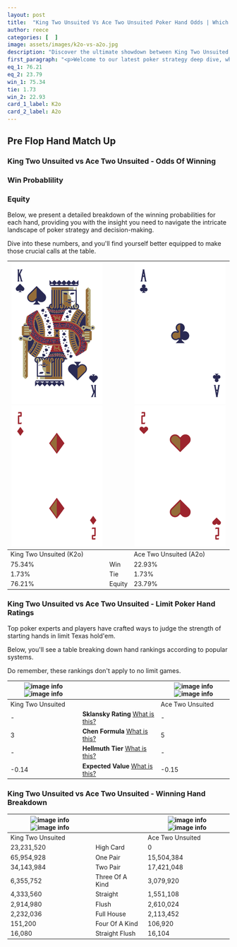 ```yaml
---
layout: post
title:  "King Two Unsuited Vs Ace Two Unsuited Poker Hand Odds | Which Is The Better Hand In Poker? A Complete Guide"
author: reece
categories: [  ]
image: assets/images/k2o-vs-a2o.jpg
description: "Discover the ultimate showdown between King Two Unsuited and Ace Two Unsuited in poker! Uncover the odds, strategies, and scenarios where one hand triumphs over the other. Get ready to up your poker game with this thrilling analysis."
first_paragraph: "<p>Welcome to our latest poker strategy deep dive, where we're pitting two distinct hands against each other in a high-stakes showdown: King Two Unsuited vs Ace Two Unsuited.</p><p>In the dynamic world of poker, every decision counts, and knowing which hand holds the upper hand is key to your success at the table.</p><p>In this article, we'll dissect these two hands, explore the scenarios where one dominates the other, and equip you with the knowledge to make strategic choices that can tip the odds in your favor.</p><p>Get ready to unravel the intriguing dynamics of these poker hands and elevate your game to new heights.</p>"
eq_1: 76.21
eq_2: 23.79
win_1: 75.34
tie: 1.73
win_2: 22.93
card_1_label: K2o
card_2_label: A2o
---
```




[comment]: # (sp0)

## Pre Flop Hand Match Up

<div class="table hand-ratings" markdown="1"> 



### King Two Unsuited vs Ace Two Unsuited - Odds Of Winning


  
<div class="row graphs"> 
<div class="col-lg-6">
    <h3>Win Probablility</h3>
    <canvas id="WinChart"></canvas>
</div>
<div class="col-lg-6">
    <h3>Equity</h3>
    <canvas id="EquityChart"></canvas>
</div>
</div>

  Below, we present a detailed breakdown of the winning probabilities for each hand, providing you with the insight you need to navigate the intricate landscape of poker strategy and decision-making. 

Dive into these numbers, and you'll find yourself better equipped to make those crucial calls at the table.


    
| ![image info](assets/images/hand1/k.png) ![image info](assets/images/hand1/2o.png) |  | ![image info](assets/images/hand2/a.png) ![image info](assets/images/hand2/2o.png) |
| -------- | -------- | -------- |
| King Two Unsuited (K2o) |  | Ace Two Unsuited (A2o) |
| 75.34% | Win | 22.93% |
| 1.73% | Tie | 1.73% |
| 76.21% | Equity | 23.79% |




[comment]: # (sp1)



### King Two Unsuited vs Ace Two Unsuited - Limit Poker Hand Ratings

Top poker experts and players have crafted ways to judge the strength of starting hands in limit Texas hold'em. 

Below, you'll see a table breaking down hand rankings according to popular systems. 

Do remember, these rankings don't apply to no limit games.


    
| ![image info](https://www.riverpairs.com/assets/images/hand1/k.png) ![image info](https://www.riverpairs.com/assets/images/hand1/2o.png) |  | ![image info](https://www.riverpairs.com/assets/images/hand2/a.png) ![image info](https://www.riverpairs.com/assets/images/hand2/2o.png) |
| -------- | -------- | -------- |
| King Two Unsuited |  | Ace Two Unsuited |
| - | **Sklansky Rating** [What is this?](/sklansky-rating-explained) | - |
| 3 | **Chen Formula** [What is this?](/chen-formula-explained) | 5 |
| - | **Hellmuth Tier** [What is this?](/Hellmuth-tier-explained) | - |
| -0.14 | **Expected Value** [What is this?](/expected-value-explained) | -0.15 |




[comment]: # (sp2)



### King Two Unsuited vs Ace Two Unsuited - Winning Hand Breakdown


    
| ![image info](https://www.riverpairs.com/assets/images/hand1/k.png) ![image info](https://www.riverpairs.com/assets/images/hand1/2o.png) |  | ![image info](https://www.riverpairs.com/assets/images/hand2/a.png) ![image info](https://www.riverpairs.com/assets/images/hand2/2o.png) |
| -------- | -------- | -------- |
| King Two Unsuited |  | Ace Two Unsuited |
| 23,231,520 | High Card | 0 |
| 65,954,928 | One Pair | 15,504,384 |
| 34,143,984 | Two Pair | 17,421,048 |
| 6,355,752 | Three Of A Kind | 3,079,920 |
| 4,333,560 | Straight | 1,551,108 |
| 2,914,980 | Flush | 2,610,024 |
| 2,232,036 | Full House | 2,113,452 |
| 151,200 | Four Of A Kind | 106,920 |
| 16,080 | Straight Flush | 16,104 |




[comment]: # (sp3)



</div>

[comment]: # (sp4)



[comment]: # (sp5)

